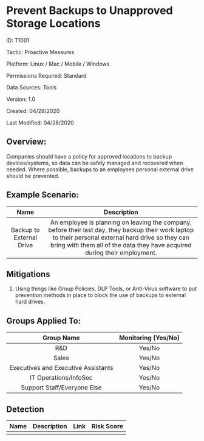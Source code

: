 # **Prevent Backups to Unapproved Storage Locations**

ID: T1001

Tactic: Proactive Messures

Platform: Linux / Mac / Mobile / Windows

Permissions Required: Standard

Data Sources: Tools

Version: 1.0

Created: 04/28/2020

Last Modified: 04/28/2020


## **Overview:**
Companies should have a policy for approved locations to backup devices/systems, so data can be safely managed and recovered when needed. Where possible, backups to an employees personal external drive should be prevented.


## **Example Scenario:**
| Name | Description |
| :---:| :---:|
|Backup to External Drive | An employee is planning on leaving the company, before their last day, they backup their work laptop to their personal external hard drive so they can bring with them all of the data they have acquired during their employment.  |


## **Mitigations**
1. Using things like Group Policies, DLP Tools, or Anti-Virus software to put prevention methods in place to block the use of backups to external hard drives.



## **Groups Applied To:**
| Group Name | Monitoring (Yes/No) |
| :---: | :---:|
| R&D	| Yes/No |
| Sales | Yes/No |
| Executives and Executive Assistants |	Yes/No |
| IT Operations/InfoSec	| Yes/No |
|Support Staff/Everyone Else | Yes/No|

## **Detection**
| Name | Description | Link | Risk Score |
| :---: | :---:|:---: | :---:|
|  | | | |  





